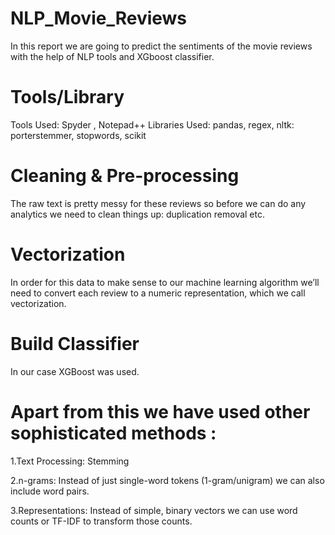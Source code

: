 # NLP_Movie_Reviews
In this report we are going to predict the sentiments of the movie reviews with the help of NLP tools and XGboost classifier.

# Tools/Library
Tools Used: Spyder , Notepad++ 
Libraries Used: pandas, regex, nltk: porterstemmer, stopwords, scikit 

# Cleaning & Pre-processing 
The raw text is pretty messy for these reviews so before we can do any analytics we need to clean things up: duplication removal etc.

# Vectorization
In order for this data to make sense to our machine learning algorithm we’ll need to convert each review to a numeric representation, which we call vectorization.

# Build Classifier 
In our case XGBoost was used. 

# Apart from this we have used other sophisticated methods : 
1.Text Processing: Stemming

2.n-grams: Instead of just single-word tokens (1-gram/unigram) we can also include word pairs.

3.Representations: Instead of simple, binary vectors we can use word counts or TF-IDF to transform those counts.

